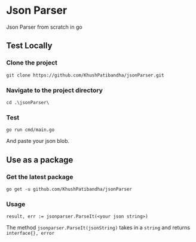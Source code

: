 
# Json Parser

Json Parser from scratch in go

## Test Locally

### Clone the project
`git clone https://github.com/KhushPatibandha/jsonParser.git`

### Navigate to the project directory
`cd .\jsonParser\`

### Test
`go run cmd/main.go`

And paste your json blob.

## Use as a package

### Get the latest package
`go get -u github.com/KhushPatibandha/jsonParser`

### Usage
`
    result, err := jsonparser.ParseIt(<your json string>)
`

The method `jsonparser.ParseIt(jsonString)` takes in a `string` and returns `interface{}, error`
